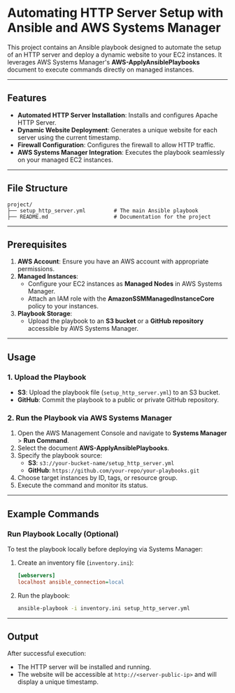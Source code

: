 # Automating HTTP Server Setup with Ansible and AWS Systems Manager

This project contains an Ansible playbook designed to automate the setup of an HTTP server and deploy a dynamic website to your EC2 instances. It leverages AWS Systems Manager's **AWS-ApplyAnsiblePlaybooks** document to execute commands directly on managed instances.

---

## Features

- **Automated HTTP Server Installation**: Installs and configures Apache HTTP Server.
- **Dynamic Website Deployment**: Generates a unique website for each server using the current timestamp.
- **Firewall Configuration**: Configures the firewall to allow HTTP traffic.
- **AWS Systems Manager Integration**: Executes the playbook seamlessly on your managed EC2 instances.

---

## File Structure

```
project/
├── setup_http_server.yml         # The main Ansible playbook
├── README.md                     # Documentation for the project
```

---

## Prerequisites

1. **AWS Account**: Ensure you have an AWS account with appropriate permissions.
2. **Managed Instances**:
   - Configure your EC2 instances as **Managed Nodes** in AWS Systems Manager.
   - Attach an IAM role with the **AmazonSSMManagedInstanceCore** policy to your instances.
3. **Playbook Storage**:
   - Upload the playbook to an **S3 bucket** or a **GitHub repository** accessible by AWS Systems Manager.

---

## Usage

### 1. Upload the Playbook

- **S3**: Upload the playbook file (`setup_http_server.yml`) to an S3 bucket.
- **GitHub**: Commit the playbook to a public or private GitHub repository.

### 2. Run the Playbook via AWS Systems Manager

1. Open the AWS Management Console and navigate to **Systems Manager** > **Run Command**.
2. Select the document **AWS-ApplyAnsiblePlaybooks**.
3. Specify the playbook source:
   - **S3**: `s3://your-bucket-name/setup_http_server.yml`
   - **GitHub**: `https://github.com/your-repo/your-playbooks.git`
4. Choose target instances by ID, tags, or resource group.
5. Execute the command and monitor its status.

---

## Example Commands

### Run Playbook Locally (Optional)

To test the playbook locally before deploying via Systems Manager:

1. Create an inventory file (`inventory.ini`):
   ```ini
   [webservers]
   localhost ansible_connection=local
   ```
2. Run the playbook:
   ```bash
   ansible-playbook -i inventory.ini setup_http_server.yml
   ```

---

## Output

After successful execution:
- The HTTP server will be installed and running.
- The website will be accessible at `http://<server-public-ip>` and will display a unique timestamp.
